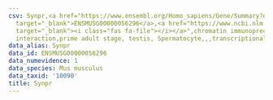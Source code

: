 ```yaml
---
csv: Synpr,<a href="https://www.ensembl.org/Homo_sapiens/Gene/Summary?db=core;g=ENSMUSG00000056296"
  target="_blank">ENSMUSG00000056296</a>,<a href="https://www.ncbi.nlm.nih.gov/pubmed/25450459"
  target="_blank"><i class="fas fa-file"></i></a>",chromatin immunoprecipitation assay,direct
  interaction,prime adult stage, testis, Spermatocyte,,,transcriptional regulation,
data_alias: Synpr
data_id: ENSMUSG00000056296
data_numevidence: 1
data_species: Mus musculus
data_taxid: '10090'
title: Synpr
---
```

